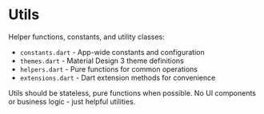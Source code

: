 # Utils

Helper functions, constants, and utility classes:

- `constants.dart` - App-wide constants and configuration
- `themes.dart` - Material Design 3 theme definitions
- `helpers.dart` - Pure functions for common operations
- `extensions.dart` - Dart extension methods for convenience

Utils should be stateless, pure functions when possible.
No UI components or business logic - just helpful utilities.
